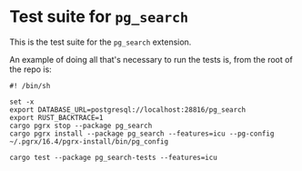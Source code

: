 # Test suite for `pg_search`

This is the test suite for the `pg_search` extension.

An example of doing all that's necessary to run the tests is, from the root of the repo is:

```shell
#! /bin/sh

set -x
export DATABASE_URL=postgresql://localhost:28816/pg_search
export RUST_BACKTRACE=1 
cargo pgrx stop --package pg_search
cargo pgrx install --package pg_search --features=icu --pg-config ~/.pgrx/16.4/pgrx-install/bin/pg_config

cargo test --package pg_search-tests --features=icu
```

